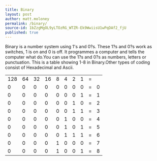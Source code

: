 ```yaml
---
title: Binary
layout: post
author: matt.moloney
permalink: /binary/
source-id: 1bZzgMgOL9yLTOzRG_WTZR-Ek9WwiisU1wPqDAf2_fjU
published: true
---
```

Binary is a number system using 1's and 0?s. These 1?s and 0?s work as switches, 1 is on and 0 is off. It programmes a computer and tells the computer what do.You can use the 1?s and 0?s as numbers, letters or punctuation. This is a table showing 1-8 in Binary.Other types of coding consist of Hexadecimal and Ascii.

<table>
  <tr>
    <td>128</td>
    <td>64</td>
    <td>32</td>
    <td>16 </td>
    <td>8</td>
    <td>4</td>
    <td>2</td>
    <td>1</td>
    <td> =</td>
    <td> </td>
  </tr>
  <tr>
    <td>0</td>
    <td>0</td>
    <td>0</td>
    <td>0</td>
    <td>0</td>
    <td>0</td>
    <td>0</td>
    <td>0</td>
    <td>=</td>
    <td>0</td>
  </tr>
  <tr>
    <td>0</td>
    <td>0</td>
    <td>0</td>
    <td>0</td>
    <td>0</td>
    <td>0</td>
    <td>0</td>
    <td>1</td>
    <td>=</td>
    <td>1</td>
  </tr>
  <tr>
    <td>0</td>
    <td>0</td>
    <td>0</td>
    <td>0</td>
    <td>0</td>
    <td>0</td>
    <td>1</td>
    <td>0</td>
    <td>=</td>
    <td>2</td>
  </tr>
  <tr>
    <td>0</td>
    <td>0</td>
    <td>0</td>
    <td>0</td>
    <td>0</td>
    <td>0</td>
    <td>1</td>
    <td>1</td>
    <td>=</td>
    <td>3</td>
  </tr>
  <tr>
    <td>0</td>
    <td>0</td>
    <td>0</td>
    <td>0</td>
    <td>0</td>
    <td>1</td>
    <td>0</td>
    <td>0</td>
    <td>=</td>
    <td>4</td>
  </tr>
  <tr>
    <td>0</td>
    <td>0</td>
    <td>0</td>
    <td>0</td>
    <td>0</td>
    <td>1</td>
    <td>0</td>
    <td>1</td>
    <td>=</td>
    <td>5</td>
  </tr>
  <tr>
    <td>0</td>
    <td>0</td>
    <td>0</td>
    <td>0</td>
    <td>0</td>
    <td>1</td>
    <td>1</td>
    <td>1</td>
    <td>=</td>
    <td>6</td>
  </tr>
  <tr>
    <td>0</td>
    <td>0</td>
    <td>0</td>
    <td>0</td>
    <td>1</td>
    <td>0</td>
    <td>0</td>
    <td>0</td>
    <td>=</td>
    <td>7</td>
  </tr>
  <tr>
    <td>0</td>
    <td>0</td>
    <td>0</td>
    <td>0</td>
    <td>1</td>
    <td>0</td>
    <td>0</td>
    <td>1</td>
    <td>=</td>
    <td>8</td>
  </tr>
</table>


